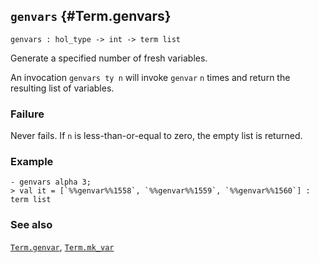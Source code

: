 ## `genvars` {#Term.genvars}


```
genvars : hol_type -> int -> term list
```



Generate a specified number of fresh variables.


An invocation `genvars ty n` will invoke `genvar` `n` times and
return the resulting list of variables.

### Failure

Never fails. If `n` is less-than-or-equal to zero, the empty list is returned.

### Example

    
    - genvars alpha 3;
    > val it = [`%%genvar%%1558`, `%%genvar%%1559`, `%%genvar%%1560`] : term list
    



### See also

[`Term.genvar`](#Term.genvar), [`Term.mk_var`](#Term.mk_var)

